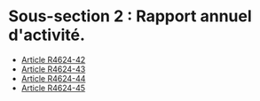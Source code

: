# Sous-section 2 : Rapport annuel d'activité.

* [Article R4624-42](./LEGIARTI000029235020.md)
* [Article R4624-43](./LEGIARTI000029235052.md)
* [Article R4624-44](./LEGIARTI000029235054.md)
* [Article R4624-45](./LEGIARTI000029235056.md)
